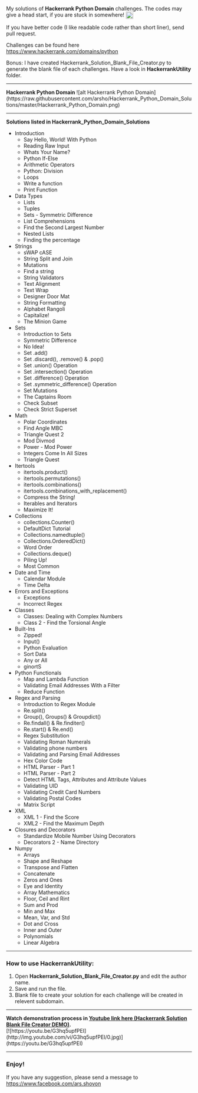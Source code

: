 <p>
My solutions of <strong>Hackerrank Python Domain</strong> challenges. The codes may give a head start, if you are stuck in somewhere! 
 <img class="emoji" title=":smiley:" alt=":smiley:" src="https://assets-cdn.github.com/images/icons/emoji/unicode/1f603.png" height="20" width="20" align="absmiddle">
</p>
<p>
 If you have better code (I like readable code rather than short liner), send pull request. 
 </p>
 <p>
 Challenges can be found here <a href="https://www.hackerrank.com/domains/python">https://www.hackerrank.com/domains/python</a>
</p>
<p>Bonus: I have created Hackerrank_Solution_Blank_File_Creator.py to generate the blank file of each challenges. Have a look in <b>HackerrankUtility</b> folder.</p>
<hr>
<b>Hackerrank Python Domain</b>
![alt Hackerrank Python Domain](https://raw.githubusercontent.com/arsho/Hackerrank_Python_Domain_Solutions/master/Hackerrank_Python_Domain.png)
<hr>
<b>Solutions listed in Hackerrank_Python_Domain_Solutions</b>

<ul>
  <li>Introduction
    <ul>
      <li>Say Hello, World! With Python</li>
      <li>Reading Raw Input</li>
      <li>Whats Your Name?</li>
      <li>Python If-Else</li>
      <li>Arithmetic Operators</li>
      <li>Python: Division</li>
      <li>Loops</li>
      <li>Write a function</li>
      <li>Print Function</li>
    </ul>
  </li>
  <li>Data Types
    <ul>
      <li>Lists</li>
      <li>Tuples</li>
      <li>Sets - Symmetric Difference</li>
      <li>List Comprehensions</li>
      <li>Find the Second Largest Number</li>
      <li>Nested Lists</li>
      <li>Finding the percentage</li>
    </ul>
  </li>
  <li>Strings
    <ul>
      <li>sWAP cASE</li>
      <li>String Split and Join</li>
      <li>Mutations</li>
      <li>Find a string</li>
      <li>String Validators</li>
      <li>Text Alignment</li>
      <li>Text Wrap</li>
      <li>Designer Door Mat</li>
      <li>String Formatting</li>
      <li>Alphabet Rangoli</li>
      <li>Capitalize!</li>
      <li>The Minion Game</li>
    </ul>
  </li>
  <li>Sets
    <ul>
      <li>Introduction to Sets</li>
      <li>Symmetric Difference</li>
      <li>No Idea!</li>
      <li>Set .add()</li>
      <li>Set .discard(), .remove() &amp; .pop()</li>
      <li>Set .union() Operation</li>
      <li>Set .intersection() Operation</li>
      <li>Set .difference() Operation</li>
      <li>Set .symmetric_difference() Operation</li>
      <li>Set Mutations</li>
      <li>The Captains Room</li>
      <li>Check Subset</li>
      <li>Check Strict Superset</li>
    </ul>
  </li>
  <li>Math
    <ul>
      <li>Polar Coordinates</li>
      <li>Find Angle MBC</li>
      <li>Triangle Quest 2</li>
      <li>Mod Divmod</li>
      <li>Power - Mod Power</li>
      <li>Integers Come In All Sizes</li>
      <li>Triangle Quest</li>
    </ul>
  </li>
  <li>Itertools
    <ul>
      <li>itertools.product()</li>
      <li>itertools.permutations()</li>
      <li>itertools.combinations()</li>
      <li>itertools.combinations_with_replacement()</li>
      <li>Compress the String!</li>
      <li>Iterables and Iterators</li>
      <li>Maximize It!</li>
    </ul>
  </li>
  <li>Collections
    <ul>
      <li>collections.Counter()</li>
      <li>DefaultDict Tutorial</li>
      <li>Collections.namedtuple()</li>
      <li>Collections.OrderedDict()</li>
      <li>Word Order</li>
      <li>Collections.deque()</li>
      <li>Piling Up!</li>
      <li>Most Common</li>
    </ul>
  </li>
  <li>Date and Time
    <ul>
      <li>Calendar Module</li>
      <li>Time Delta</li>
    </ul>
  </li>
  <li>Errors and Exceptions
    <ul>
      <li>Exceptions</li>
      <li>Incorrect Regex</li>
    </ul>
  </li>
  <li>Classes
    <ul>
      <li>Classes: Dealing with Complex Numbers</li>
      <li>Class 2 - Find the Torsional Angle</li>
    </ul>
  </li>
  <li>Built-Ins
    <ul>
      <li>Zipped!</li>
      <li>Input()</li>
      <li>Python Evaluation</li>
      <li>Sort Data</li>
      <li>Any or All</li>
      <li>ginortS</li>
    </ul>
  </li>
  <li>Python Functionals
    <ul>
      <li>Map and Lambda Function</li>
      <li>Validating Email Addresses With a Filter</li>
	  <li>Reduce Function</li>
    </ul>
  </li>
  <li>Regex and Parsing
    <ul>
      <li>Introduction to Regex Module</li>
      <li>Re.split()</li>
      <li>Group(), Groups() &amp; Groupdict()</li>
      <li>Re.findall() &amp; Re.finditer()</li>
      <li>Re.start() &amp; Re.end()</li>
      <li>Regex Substitution</li>
      <li>Validating Roman Numerals</li>
      <li>Validating phone numbers</li>
      <li>Validating and Parsing Email Addresses</li>
      <li>Hex Color Code</li>
      <li>HTML Parser - Part 1</li>
      <li>HTML Parser - Part 2</li>
      <li>Detect HTML Tags, Attributes and Attribute Values</li>
      <li>Validating UID</li>
      <li>Validating Credit Card Numbers</li>
      <li>Validating Postal Codes</li>
      <li>Matrix Script</li>
    </ul>
  </li>
  <li>XML
    <ul>
      <li>XML 1 - Find the Score</li>
      <li>XML2 - Find the Maximum Depth</li>
    </ul>
  </li>
  <li>Closures and Decorators
    <ul>
      <li>Standardize Mobile Number Using Decorators</li>
      <li>Decorators 2 - Name Directory</li>
    </ul>
  </li>
  <li>Numpy
    <ul>
      <li>Arrays</li>
      <li>Shape and Reshape</li>
      <li>Transpose and Flatten</li>
      <li>Concatenate</li>
      <li>Zeros and Ones</li>
      <li>Eye and Identity</li>
      <li>Array Mathematics</li>
      <li>Floor, Ceil and Rint</li>
      <li>Sum and Prod</li>
      <li>Min and Max</li>
      <li>Mean, Var, and Std</li>
      <li>Dot and Cross</li>
      <li>Inner and Outer</li>
      <li>Polynomials</li>
      <li>Linear Algebra</li>
    </ul>
  </li>
</ul>

<hr>


<h3>
<a id="how-to-use" class="anchor" href="#how-to-use" aria-hidden="true"><span class="octicon octicon-link"></span></a>How to use HackerrankUtility:
</h3>
<ol>
<li>Open <b>Hackerrank_Solution_Blank_File_Creator.py</b> and edit the author name.</li>
<li>Save and run the file.</li>
<li>Blank file to create your solution for each challenge will be created in relevent subdomain.</li>
</ol>
<hr>
<b>Watch demonstration process in <a href="https://youtu.be/G3hq5upfPEI">Youtube link here (Hackerrank Solution Blank File Creator DEMO)</a>.</b><br/>
[![https://youtu.be/G3hq5upfPEI](http://img.youtube.com/vi/G3hq5upfPEI/0.jpg)](https://youtu.be/G3hq5upfPEI)
<hr>
<h3>Enjoy!</h3>
<p>If you have any suggestion, please send a message to <a href="https://www.facebook.com/ars.shovon">https://www.facebook.com/ars.shovon</a></p>